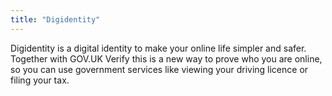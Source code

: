 ```yaml
---
title: "Digidentity"
---
```


Digidentity is a digital identity to make your online life simpler and safer. Together with GOV.UK Verify this is a new way to prove who you are online, so you can use government services like viewing your driving licence or filing your tax.

